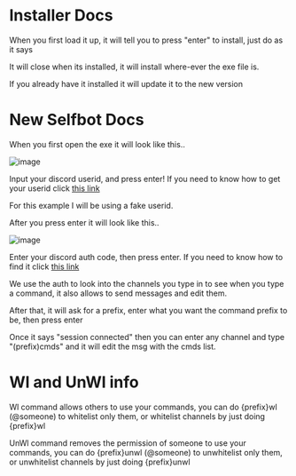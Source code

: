 # Installer Docs

When you first load it up, it will tell you to press "enter" to install, just do as it says

It will close when its installed, it will install where-ever the exe file is.

If you already have it installed it will update it to the new version



# New Selfbot Docs

When you first open the exe it will look like this..

![image](https://github.com/jj123llol/selfbot/assets/115508192/623bf3c3-8b2e-48ca-baed-69c575fda3c8)

Input your discord userid, and press enter!
If you need to know how to get your userid click [this link](https://www.businessinsider.com/guides/tech/discord-id)

For this example I will be using a fake userid.

After you press enter it will look like this..

![image](https://github.com/jj123llol/selfbot/assets/115508192/9069096b-7b31-480a-bf08-f6f7212351f4)

Enter your discord auth code, then press enter.
If you need to know how to find it click [this link](https://www.androidauthority.com/get-discord-token-3149920/)

We use the auth to look into the channels you type in to see when you type a command, it also allows to send messages and edit them.


After that, it will ask for a prefix, enter what you want the command prefix to be, then press enter

Once it says "session connected" then you can enter any channel and type "(prefix)cmds" and it will edit the msg with the cmds list.



# Wl and UnWl info

Wl command allows others to use your commands, you can do {prefix}wl (@someone) to whitelist only them, or whitelist channels by just doing {prefix}wl

UnWl command removes the permission of someone to use your commands, you can do {prefix}unwl (@someone) to unwhitelist only them, or unwhitelist channels by just doing {prefix}unwl
